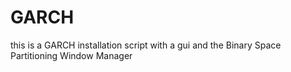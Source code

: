 # GARCH
this is a GARCH installation script with a gui and the Binary Space Partitioning Window Manager 
